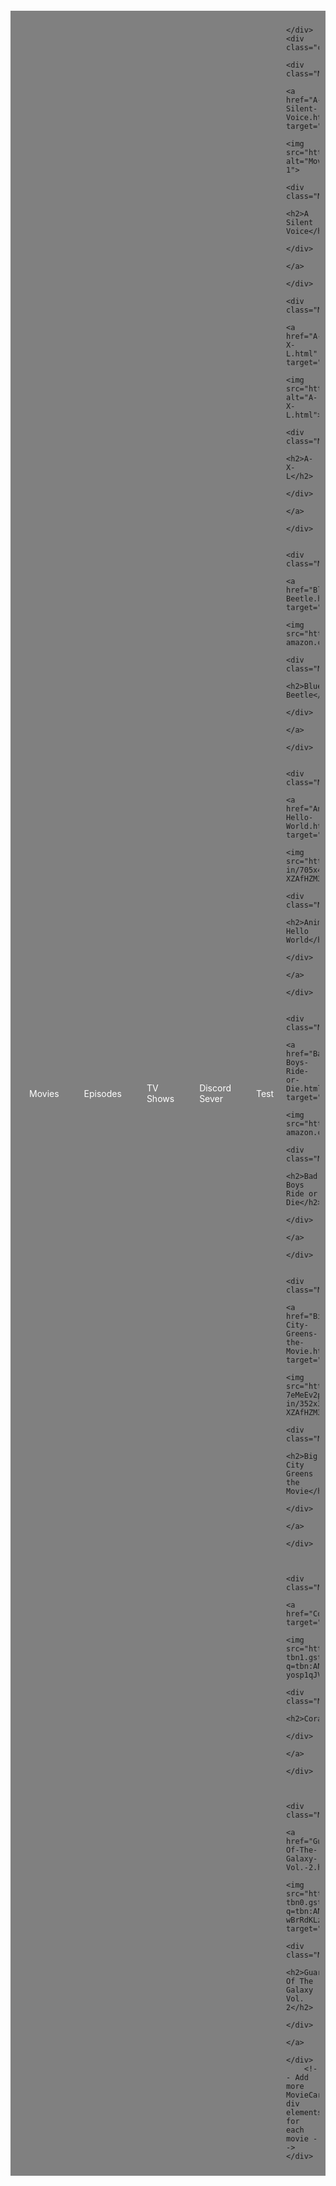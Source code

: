 <html lang="en">
<head>
    <meta charset="UTF-8">
    <meta name="viewport" content="width=device-width, initial-scale=1.0">
    <title>Syfer's Movie's</title>
    <style>
        body {
            background-color: lightTeal;
        }
        .container {
            display: flex;
            flex-wrap: wrap;
            justify-content: space-around;
            padding: 20px;
        }
        .movieCard {
            width: 200px;
            height: 300px;
            margin: 10px;
            background-color: white;
            border: 1px solid black;
            box-shadow: 5px 5px 5px grey;
            transition: transform 0.3s ease;
        }
        .MovieCard:hover {
            transform: scale(1.1);
        }
        .MovieCard a {
            text-decoration: none;
        }
        .MovieCard img {
            width: 150pxpx;
            height: 300px;
            margin: 0 auto;
            display: block;
        }
        .MovieInfo {
            padding: 10px;
            text-align: center;
        }
        .Menu {
            background-color: grey;
            display: flex;
            justify-content: center;
            align-items: center;
            padding: 10px;
            margin-top: 20px;
        }
        .Menu a {
            color: white;
            text-decoration: none;
            padding: 10px;
            margin: 0 10px;
        }
    </style>
</head>
<body>
    <div class="Menu">
        <a href="https://syfer-eng.github.io/">Movies</a>
        <a href="Episodes.html">Episodes</a>
        <a href="TV-Shows.html.html">TV Shows</a>
        <a href="https://discord.gg/JMfgMwgBxe">Discord Sever</a>
        <a href="Test.html">Test</a>


    </div>
    <div class="container">
        <div class="MovieCard">
            <a href="A-Silent-Voice.html" target="_blank">
                <img src="https://i.redd.it/4qvzjk0la1p91.jpg" alt="Movie 1">
                <div class="MovieInfo">
                    <h2>A Silent Voice</h2>
                </div>
            </a>
        </div>
        <div class="MovieCard">
            <a href="A-X-L.html" target="_blank">
                <img src="https://upload.wikimedia.org/wikipedia/en/6/6b/AXL_Official_Poster_2018.png" alt="A-X-L.html">
                <div class="MovieInfo">
                    <h2>A-X-L</h2>
                </div>
            </a>
        </div>
        
        <div class="MovieCard">
            <a href="Blue-Beetle.html" target="_blank">
                <img src="https://m.media-amazon.com/images/M/MV5BYzllNjdjODctNGMwMC00MWYzLTgwMDgtNmVkMDJiNGM2YjI3XkEyXkFqcGc@._V1_.jpg">
                <div class="MovieInfo">
                    <h2>Blue Beetle</h2>
                </div>
            </a>
        </div>

        <div class="MovieCard">
            <a href="AnimePahe-Hello-World.html" target="_blank">
                <img src="https://resizing.flixster.com/a0Gi3J8NO2rET6RuwlN8vrLTkWs=/fit-in/705x460/v2/https://resizing.flixster.com/-XZAfHZM39UwaGJIFWKAE8fS0ak=/v3/t/assets/p18010758_v_v8_aa.jpg">
                <div class="MovieInfo">
                    <h2>AnimePahe Hello World</h2>
                </div>
            </a>
        </div>

        <div class="MovieCard">
            <a href="Bad-Boys-Ride-or-Die.html" target="_blank">
                <img src="https://m.media-amazon.com/images/M/MV5BZWNjZWUwNDgtYTM4ZC00Zjk0LTg3ZWItNGEyZmVkZTIxZDk0XkEyXkFqcGc@._V1_.jpg">
                <div class="MovieInfo">
                    <h2>Bad Boys Ride or Die</h2>
                </div>
            </a>
        </div>

        <div class="MovieCard">
            <a href="Big-City-Greens-the-Movie.html" target="_blank">
                <img src="https://resizing.flixster.com/0xB-7eMeEv2pdl8ykyur4xVGE5A=/fit-in/352x330/v2/https://resizing.flixster.com/-XZAfHZM39UwaGJIFWKAE8fS0ak=/v3/t/assets/p27185063_v_v13_ac.jpg">
                <div class="MovieInfo">
                    <h2>Big City Greens the Movie</h2>
                </div>
            </a>
        </div>


        <div class="MovieCard">
            <a href="Coraline.html" target="_blank">
                <img src="https://encrypted-tbn1.gstatic.com/images?q=tbn:ANd9GcTRb_XdtNkaN_HkDNLAff_8mX3_n3TmSD4IjrFzBIafa68QV4RS9vhUBEUE-yosp1qJVk1Y">
                <div class="MovieInfo">
                    <h2>Coraline</h2>
                </div>
            </a>
        </div>


        <div class="MovieCard">
            <a href="Guardians-Of-The-Galaxy-Vol.-2.html">
                <img src="https://encrypted-tbn0.gstatic.com/images?q=tbn:ANd9GcTBrdOvxnlu3pN9GEfkofoCpuYtAYj2hEasyqYjkVjPcshyzdj-wBrRdKLzZkgPBXqUvj48Gg" target="_blank">
                <div class="MovieInfo">
                    <h2>Guardians Of The Galaxy Vol. 2</h2>
                </div>
            </a>
        </div>
        <!-- Add more MovieCard div elements for each movie -->
    </div>
</body>
</html>

